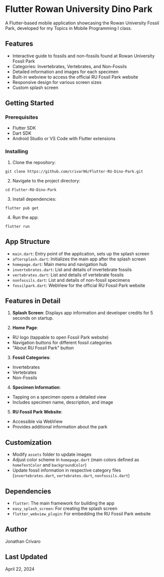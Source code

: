 # Flutter Rowan University Dino Park

A Flutter-based mobile application showcasing the Rowan University Fossil Park, developed for my Topics in Mobile Programming I class.

## Features

- Interactive guide to fossils and non-fossils found at Rowan University Fossil Park
- Categories: Invertebrates, Vertebrates, and Non-Fossils
- Detailed information and images for each specimen
- Built-in webview to access the official RU Fossil Park website
- Responsive design for various screen sizes
- Custom splash screen

## Getting Started

### Prerequisites

- Flutter SDK
- Dart SDK
- Android Studio or VS Code with Flutter extensions

### Installing

1. Clone the repository:

```
git clone https://github.com/crivar96/Flutter-RU-Dino-Park.git
```

2. Navigate to the project directory:

```
cd Flutter-RU-Dino-Park
```

3. Install dependencies:

```
flutter pub get
```

4. Run the app:

```
flutter run
```

## App Structure

- `main.dart`: Entry point of the application, sets up the splash screen
- `aftersplash.dart`: Initializes the main app after the splash screen
- `homepage.dart`: Main menu and navigation hub
- `invertebrates.dart`: List and details of invertebrate fossils
- `vertebrates.dart`: List and details of vertebrate fossils
- `nonfossils.dart`: List and details of non-fossil specimens
- `fossilpark.dart`: WebView for the official RU Fossil Park website

## Features in Detail

1. **Splash Screen**: Displays app information and developer credits for 5 seconds on startup.

2. **Home Page**: 
- RU logo (tappable to open Fossil Park website)
- Navigation buttons for different fossil categories
- "About RU Fossil Park" button

3. **Fossil Categories**:
- Invertebrates
- Vertebrates
- Non-Fossils

4. **Specimen Information**:
- Tapping on a specimen opens a detailed view
- Includes specimen name, description, and image

5. **RU Fossil Park Website**: 
- Accessible via WebView
- Provides additional information about the park

## Customization

- Modify `assets` folder to update images
- Adjust color scheme in `homepage.dart` (main colors defined as `homeTextColor` and `backgroundColor`)
- Update fossil information in respective category files (`invertebrates.dart`, `vertebrates.dart`, `nonfossils.dart`)

## Dependencies

- `flutter`: The main framework for building the app
- `easy_splash_screen`: For creating the splash screen
- `flutter_webview_plugin`: For embedding the RU Fossil Park website

## Author

Jonathan Crivaro

## Last Updated

April 22, 2024

